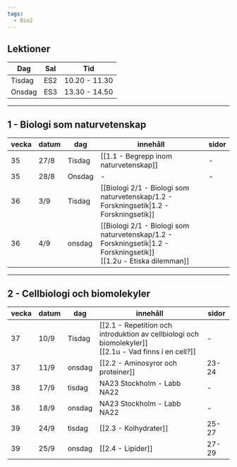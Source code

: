 ```yaml
---
tags:
  - Bio2
---
```

## Lektioner

| Dag    | Sal | Tid           |
| ------ | --- | ------------- |
| Tisdag | ES2 | 10.20 - 11.30 |
| Onsdag | ES3 | 13.30 - 14.50 |

---

## 1 - Biologi som naturvetenskap

| vecka | datum | dag    | innehåll                                                                                                              | sidor |
| ----- | ----- | ------ | --------------------------------------------------------------------------------------------------------------------- | ----- |
| 35    | 27/8  | Tisdag | [[1.1 - Begrepp inom naturvetenskap]]                                                                                 | -     |
| 35    | 28/8  | Onsdag | -                                                                                                                     | -     |
| 36    | 3/9   | Tisdag | [[Biologi 2/1 - Biologi som naturvetenskap/1.2 - Forskningsetik\|1.2 - Forskningsetik]]                               |       |
| 36    | 4/9   | onsdag | [[Biologi 2/1 - Biologi som naturvetenskap/1.2 - Forskningsetik\|1.2 - Forskningsetik]]<br>[[1.2u - Etiska dilemman]] |       |


---

## 2 - Cellbiologi och biomolekyler

| vecka | datum | dag    | innehåll                                                                                                 | sidor |
| ----- | ----- | ------ | -------------------------------------------------------------------------------------------------------- | ----- |
| 37    | 10/9  | Tisdag | [[2.1 - Repetition och introduktion av cellbiologi och biomolekyler]]<br>[[2.1u - Vad finns i en cell?]] | -     |
| 37    | 11/9  | onsdag | [[2.2 - Aminosyror och proteiner]]                                                                       | 23-24 |
| 38    | 17/9  | tisdag | NA23 Stockholm - Labb NA22                                                                               | -     |
| 38    | 18/9  | onsdag | NA23 Stockholm - Labb NA22                                                                               | -     |
| 39    | 24/9  | tisdag | [[2.3 - Kolhydrater]]                                                                                    | 25-27 |
| 39    | 25/9  | onsdag | [[2.4 - Lipider]]                                                                                        | 27-29 |
